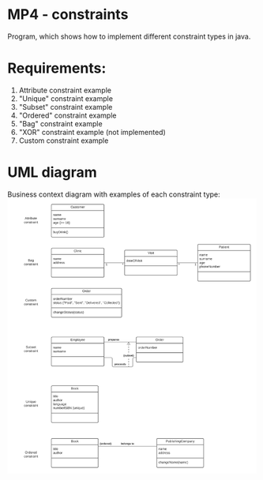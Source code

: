 # MP4 - constraints
Program, which shows how to implement different constraint types in java.

# Requirements:
1. Attribute constraint example
2. "Unique" constraint example
3. "Subset" constraint example
4. "Ordered" constraint example
5. "Bag" constraint example
6. "XOR" constraint example (not implemented)
7. Custom constraint example

# UML diagram
Business context diagram with examples of each constraint type:
<img src="diagrams/MAS4%20-%20umlDiagram.png">
